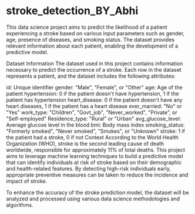 # stroke_detection_BY_Abhi
This data science project aims to predict the likelihood of a patient experiencing a stroke based on various input parameters such as gender, age, presence of diseases, and smoking status. The dataset provides relevant information about each patient, enabling the development of a predictive model.

Dataset Information
The dataset used in this project contains information necessary to predict the occurrence of a stroke. Each row in the dataset represents a patient, and the dataset includes the following attributes:

id: Unique identifier
gender: "Male", "Female", or "Other"
age: Age of the patient
hypertension: 0 if the patient doesn't have hypertension, 1 if the patient has hypertension
heart_disease: 0 if the patient doesn't have any heart diseases, 1 if the patient has a heart disease
ever_married: "No" or "Yes"
work_type: "Children", "Govt_job", "Never_worked", "Private", or "Self-employed"
Residence_type: "Rural" or "Urban"
avg_glucose_level: Average glucose level in the blood
bmi: Body mass index
smoking_status: "Formerly smoked", "Never smoked", "Smokes", or "Unknown"
stroke: 1 if the patient had a stroke, 0 if not
Context
According to the World Health Organization (WHO), stroke is the second leading cause of death worldwide, responsible for approximately 11% of total deaths. This project aims to leverage machine learning techniques to build a predictive model that can identify individuals at risk of stroke based on their demographic and health-related features. By detecting high-risk individuals early, appropriate preventive measures can be taken to reduce the incidence and impact of stroke.

To enhance the accuracy of the stroke prediction model, the dataset will be analyzed and processed using various data science methodologies and algorithms.
